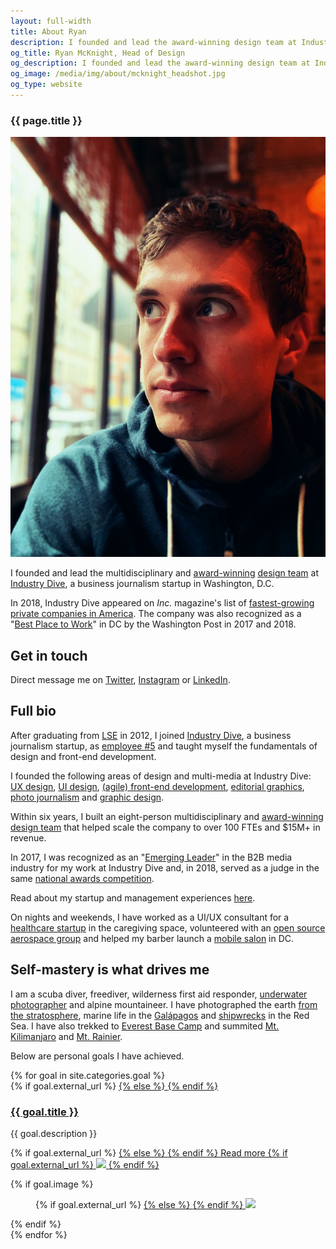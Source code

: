```yaml
---
layout: full-width
title: About Ryan
description: I founded and lead the award-winning design team at Industry Dive, a rapidly growing business news company in Washington, DC.
og_title: Ryan McKnight, Head of Design
og_description: I founded and lead the award-winning design team at Industry Dive, a rapidly growing business news company in Washington, DC.
og_image: /media/img/about/mcknight_headshot.jpg
og_type: website
---
```

<section class="stripe-section">
<section class="inner-section-wrapper">

<h1>{{ page.title }}</h1>

<img src="/media/img/about/mcknight.jpg" class="headshot">

<p>I founded and lead the multidisciplinary and <a href="https://www.industrydive.com/news/post/honoring-industry-dives-award-winning-design-leader/">award-winning</a> <a href="https://design.industrydive.com/">design team</a> at <a href="https://www.industrydive.com/">Industry Dive</a>, a business journalism startup in Washington, D.C.</p> 

<p>In 2018, Industry Dive appeared on <em>Inc.</em> magazine's list of <a href="https://www.industrydive.com/news/post/inc-names-industry-dive-one-of-the-fastest-growing-private-companies-in-america/">fastest-growing private companies in America</a>. The company was also recognized as a "<a href="https://www.industrydive.com/news/post/industry-dive-honored-as-top-workplace-and-red-hot-company/">Best Place to Work</a>" in DC by the Washington Post in 2017 and 2018.</p>

<h2>Get in touch</h2>

<p>Direct message me on <a href="https://www.twitter.com/mcknightlabs">Twitter</a>, <a href="https://www.instagram.com/mountainlogbook
">Instagram</a> or <a href="https://www.linkedin.com/in/ryantmcknight/">LinkedIn</a>.</p>

<h2>Full bio</h2>

<p>After graduating from <a href="http://www.lse.ac.uk/">LSE</a> in 2012, I joined <a href="https://www.industrydive.com/">Industry Dive</a>, a business journalism startup, as <a href="{{ site.url }}/blog/2018/02/05/startupjob">employee #5</a> and taught myself the fundamentals of design and front-end development.</p>

<p>I founded the following areas of design and multi-media at Industry Dive: <a href="https://design.industrydive.com/ux/2018/01/04/cms-audit-user-flows.html">UX design</a>, <a href="https://design.industrydive.com/product/2017/12/20/library-page.html">UI design</a>, <a href="https://design.industrydive.com/product/2018/03/29/flex-menu.html">(agile) front-end development</a>, <a href="https://design.industrydive.com/editorial/2018/03/08/dive-awards-2017.html">editorial graphics</a>, <a href="https://www.constructiondive.com/news/photos-of-new-smithsonian-african-american-museum/420671/">photo journalism</a> and <a href="https://design.industrydive.com/corporate/2018/05/09/logo-redesign.html">graphic design</a>.</p>

<p>Within six years, I built an eight-person multidisciplinary and <a href="https://www.industrydive.com/news/post/honoring-industry-dives-award-winning-design-leader/">award-winning</a> <a href="https://design.industrydive.com/">design team</a> that helped scale the company to over 100 FTEs and $15M+ in revenue.</p>

<p>In 2017, I was recognized as an "<a href="http://www.siia.net/bims/SPECIAL-PROGRAMS/Emerging-Leader-Awards">Emerging Leader</a>" in the B2B media industry for my work at Industry Dive and, in 2018, served as a judge in the same <a href="https://www.siia.net/bims/SPECIAL-PROGRAMS/Emerging-Leader-Awards">national awards competition</a>.</p>

<p>Read about my startup and management experiences <a href="{{ site.url }}/blog/2017/03/05/management">here</a>.</p>

<p>On nights and weekends, I have worked as a UI/UX consultant for a <a href="https://lyflynks.com/">healthcare startup</a> in the caregiving space, volunteered with an <a href="http://mach30.org/">open source aerospace group</a> and helped my barber launch a <a href="https://www.callfigaro.com/">mobile salon</a> in DC.</p>

<h2>Self-mastery is what drives me</h2>

<p>I am a scuba diver, freediver, wilderness first aid responder, <a href="http://divegoals.com/uwp/2018/01/30/uwphotography.html">underwater photographer</a> and alpine mountaineer. I have photographed the earth <a href="{{ site.baseurl }}{% link _projects/space/2016-06-24-hab-part-2.md %}">from the stratosphere</a>, marine life in the <a href="http://divegoals.com/dive/2018/01/29/galapagos.html">Galápagos</a> and <a href="https://www.instagram.com/p/BhjlN3wjOvB/?taken-by=divegoals">shipwrecks</a> in the Red Sea. I have also trekked to <a href="http://summitgoals.com/ascents/2016/11/05/everest.html">Everest Base Camp</a> and summited <a href="http://summitgoals.com/ascents/2017/01/12/kilimanjaro.html">Mt. Kilimanjaro</a> and <a href="http://summitgoals.com/ascents/2018/06/21/rainier.html">Mt. Rainier</a>.</p>
<p>Below are personal goals I have achieved.</p>
</section>
</section>
<section class="stripe-section-2">
	<section class="grid-wrapper feed">
		{% for goal in site.categories.goal %}
		<article>
			<figcaption>
				{% if goal.external_url %}
				<a href="{{ goal.external_url }}">
				{% else %}
				<a href="{{ goal.url }}">
				{% endif %}
				<h3>
					{{ goal.title }}
				</h3>
				</a>
				<p class="description">{{ goal.description }}</p>
				<p>
				{% if goal.external_url %}
				<a href="{{ goal.external_url }}">
				{% else %}
				<a href="{{ goal.url }}">
				{% endif %}
				Read more
				{% if goal.external_url %}
				<img src="{{ site.url }}/media/img/external-link-icon.png" class="external-link-icon">
				{% endif %}
				</a>
				</p>
			</figcaption>
			{% if goal.image %}
			<figure>
				{% if goal.external_url %}
				<a href="{{ goal.external_url }}">
				{% else %}
				<a href="{{ goal.url }}">
				{% endif %}
				<img src="{{ goal.image }}" />
				</a>
			</figure>
			{% endif %}
		</article>
		{% endfor %}
	</section>
</section>


<!--I founded and lead the multi-disciplinary and <a href="https://www.industrydive.com/news/post/honoring-industry-dives-award-winning-design-leader/">award-winning</a> <a href="https://design.industrydive.com/">design team</a> at <a href="https://www.industrydive.com/">Industry Dive</a>, a rapidly growing business news company in Washington, DC. We were selected a "Best Place to Work" by the Washington Post in 2017 and 2018.
In 2017, I was recognized as an "<a href="http://www.siia.net/bims/SPECIAL-PROGRAMS/Emerging-Leader-Awards">Emerging Leader</a>" in the B2B media industry for my work at Industry Dive.
To get in touch, direct message me on <a href="https://www.twitter.com/mcknightlabs">Twitter</a>, <a href="https://www.instagram.com/mountainlogbook
">Instagram</a> or <a href="https://www.linkedin.com/in/ryantmcknight/">LinkedIn</a>.-->